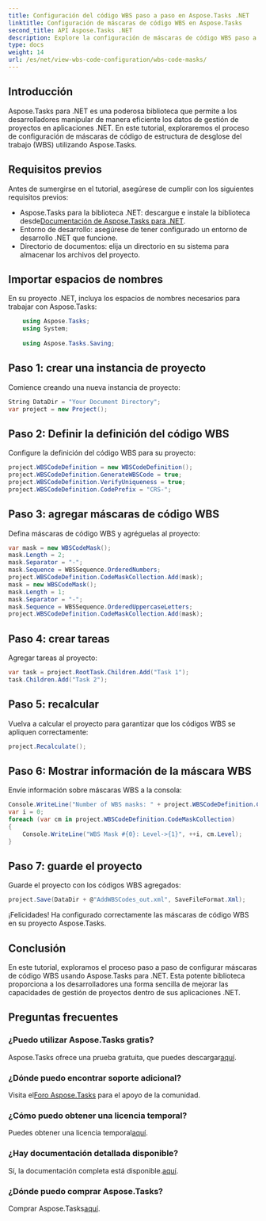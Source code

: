 ```yaml
---
title: Configuración del código WBS paso a paso en Aspose.Tasks .NET
linktitle: Configuración de máscaras de código WBS en Aspose.Tasks
second_title: API Aspose.Tasks .NET
description: Explore la configuración de máscaras de código WBS paso a paso en proyectos .NET utilizando Aspose.Tasks. Mejore las capacidades de gestión de proyectos sin esfuerzo.
type: docs
weight: 14
url: /es/net/view-wbs-code-configuration/wbs-code-masks/
---
```

## Introducción
Aspose.Tasks para .NET es una poderosa biblioteca que permite a los desarrolladores manipular de manera eficiente los datos de gestión de proyectos en aplicaciones .NET. En este tutorial, exploraremos el proceso de configuración de máscaras de código de estructura de desglose del trabajo (WBS) utilizando Aspose.Tasks.
## Requisitos previos
Antes de sumergirse en el tutorial, asegúrese de cumplir con los siguientes requisitos previos:
-  Aspose.Tasks para la biblioteca .NET: descargue e instale la biblioteca desde[Documentación de Aspose.Tasks para .NET](https://reference.aspose.com/tasks/net/).
- Entorno de desarrollo: asegúrese de tener configurado un entorno de desarrollo .NET que funcione.
- Directorio de documentos: elija un directorio en su sistema para almacenar los archivos del proyecto.
## Importar espacios de nombres
En su proyecto .NET, incluya los espacios de nombres necesarios para trabajar con Aspose.Tasks:
```csharp
    using Aspose.Tasks;
    using System;
    
    using Aspose.Tasks.Saving;
```
## Paso 1: crear una instancia de proyecto
Comience creando una nueva instancia de proyecto:
```csharp
String DataDir = "Your Document Directory";
var project = new Project();
```
## Paso 2: Definir la definición del código WBS
Configure la definición del código WBS para su proyecto:
```csharp
project.WBSCodeDefinition = new WBSCodeDefinition();
project.WBSCodeDefinition.GenerateWBSCode = true;
project.WBSCodeDefinition.VerifyUniqueness = true;
project.WBSCodeDefinition.CodePrefix = "CRS-";
```
## Paso 3: agregar máscaras de código WBS
Defina máscaras de código WBS y agréguelas al proyecto:
```csharp
var mask = new WBSCodeMask();
mask.Length = 2;
mask.Separator = "-";
mask.Sequence = WBSSequence.OrderedNumbers;
project.WBSCodeDefinition.CodeMaskCollection.Add(mask);
mask = new WBSCodeMask();
mask.Length = 1;
mask.Separator = "-";
mask.Sequence = WBSSequence.OrderedUppercaseLetters;
project.WBSCodeDefinition.CodeMaskCollection.Add(mask);
```
## Paso 4: crear tareas
Agregar tareas al proyecto:
```csharp
var task = project.RootTask.Children.Add("Task 1");
task.Children.Add("Task 2");
```
## Paso 5: recalcular
Vuelva a calcular el proyecto para garantizar que los códigos WBS se apliquen correctamente:
```csharp
project.Recalculate();
```
## Paso 6: Mostrar información de la máscara WBS
Envíe información sobre máscaras WBS a la consola:
```csharp
Console.WriteLine("Number of WBS masks: " + project.WBSCodeDefinition.CodeMaskCollection.Count);
var i = 0;
foreach (var cm in project.WBSCodeDefinition.CodeMaskCollection)
{
    Console.WriteLine("WBS Mask #{0}: Level->{1}", ++i, cm.Level);
}
```
## Paso 7: guarde el proyecto
Guarde el proyecto con los códigos WBS agregados:
```csharp
project.Save(DataDir + @"AddWBSCodes_out.xml", SaveFileFormat.Xml);
```
¡Felicidades! Ha configurado correctamente las máscaras de código WBS en su proyecto Aspose.Tasks.
## Conclusión
En este tutorial, exploramos el proceso paso a paso de configurar máscaras de código WBS usando Aspose.Tasks para .NET. Esta potente biblioteca proporciona a los desarrolladores una forma sencilla de mejorar las capacidades de gestión de proyectos dentro de sus aplicaciones .NET.

## Preguntas frecuentes
### ¿Puedo utilizar Aspose.Tasks gratis?
 Aspose.Tasks ofrece una prueba gratuita, que puedes descargar[aquí](https://releases.aspose.com/).
### ¿Dónde puedo encontrar soporte adicional?
 Visita el[Foro Aspose.Tasks](https://forum.aspose.com/c/tasks/15) para el apoyo de la comunidad.
### ¿Cómo puedo obtener una licencia temporal?
 Puedes obtener una licencia temporal[aquí](https://purchase.aspose.com/temporary-license/).
### ¿Hay documentación detallada disponible?
 Sí, la documentación completa está disponible.[aquí](https://reference.aspose.com/tasks/net/).
### ¿Dónde puedo comprar Aspose.Tasks?
 Comprar Aspose.Tasks[aquí](https://purchase.aspose.com/buy).